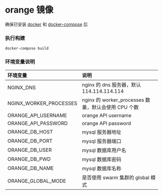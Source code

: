 # orange 镜像

确保已安装 [docker](https://github.com/docker/docker) 和 [docker-compose](https://github.com/docker/compose/releases) 后

### 执行构建

```bash
docker-compose build 
```

### 环境变量说明
| 环境变量 | 说明 |
| :-- | :-- |
| NGINX\_DNS | nginx 的 dns 服务器，默认 114.114.114.114  |
| NGINX\_WORKER\_PROCESSES | nginx 的 worker\_processes 数量，默认会使用 CPU 个数 |
| ORANGE\_API\_USERNAME | orange API username |
| ORANGE\_API\_PASSWORD | orange API password |
| ORANGE\_DB\_HOST | mysql 服务器地址 |
| ORANGE\_DB\_PORT | mysql 服务器端口 |
| ORANGE\_DB\_USER | mysql 数据库用户名 |
| ORANGE\_DB\_PWD | mysql 数据库密码 |
| ORANGE\_DB\_NAME | mysql 数据库名称 |
| ORANGE\_GLOBAL\_MODE | 是否使用 swarm 集群的 global 模式 |

